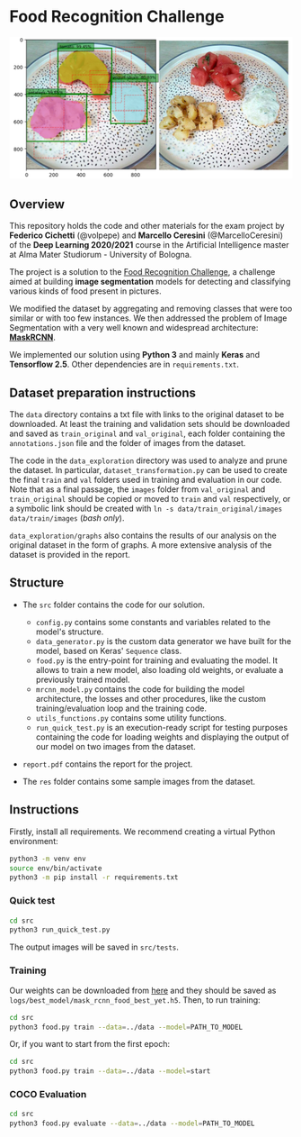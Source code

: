 # Food Recognition Challenge

![Output Image](res/example/sample.png)

## Overview

This repository holds the code and other materials for the exam project by **Federico Cichetti** (@volpepe) and **Marcello Ceresini** (@MarcelloCeresini) of the **Deep Learning 2020/2021** course in the Artificial Intelligence master at Alma Mater Studiorum - University of Bologna. 

The project is a solution to the [Food Recognition Challenge](https://www.aicrowd.com/challenges/food-recognition-challenge), a challenge aimed at building **image segmentation** models for detecting and classifying various kinds of food present in pictures.

We modified the dataset by aggregating and removing classes that were too similar or with too few instances. We then addressed the problem of Image Segmentation with a very well known and widespread architecture: [**MaskRCNN**](https://arxiv.org/pdf/1703.06870.pdf). 

We implemented our solution using **Python 3** and mainly **Keras** and **Tensorflow 2.5**. Other dependencies are in `requirements.txt`.

## Dataset preparation instructions

The `data` directory contains a txt file with links to the original dataset to be downloaded. At least the training and validation sets should be downloaded and saved as `train_original` and `val_original`, each folder containing the `annotations.json` file and the folder of images from the dataset.

The code in the `data_exploration` directory was used to analyze and prune the dataset. In particular, `dataset_transformation.py` can be used to create the final `train` and `val` folders used in training and evaluation in our code. Note that as a final passage, the `images` folder from `val_original` and `train_original` should be copied or moved to `train` and `val` respectively, or a symbolic link should be created with `ln -s data/train_original/images data/train/images` (*bash only*).

`data_exploration/graphs` also contains the results of our analysis on the original dataset in the form of graphs. A more extensive analysis of the dataset is provided in the report.

## Structure

- The `src` folder contains the code for our solution. 
    - `config.py` contains some constants and variables related to the model's structure.
    - `data_generator.py` is the custom data generator we have built for the model, based on Keras' `Sequence` class.
    - `food.py` is the entry-point for training and evaluating the model. It allows to train a new model, also loading old weights, or evaluate a previously trained model.
    - `mrcnn_model.py` contains the code for building the model architecture, the losses and other procedures, like the custom training/evaluation loop and the training code.
    - `utils_functions.py` contains some utility functions.
    - `run_quick_test.py` is an execution-ready script for testing purposes containing the code for loading weights and displaying the output of our model on two images from the dataset.

- `report.pdf` contains the report for the project.

- The `res` folder contains some sample images from the dataset.

## Instructions

Firstly, install all requirements. We recommend creating a virtual Python environment:

```bash
python3 -m venv env
source env/bin/activate
python3 -m pip install -r requirements.txt
```

### Quick test

```bash
cd src
python3 run_quick_test.py
```
The output images will be saved in `src/tests`.

### Training

Our weights can be downloaded from [here](https://drive.google.com/file/d/1w48FQA18yyqXySnX4J2_eji21AX7posH/view) and they should be saved as `logs/best_model/mask_rcnn_food_best_yet.h5`. Then, to run training:

```bash
cd src
python3 food.py train --data=../data --model=PATH_TO_MODEL
```
Or, if you want to start from the first epoch:

```bash
cd src
python3 food.py train --data=../data --model=start
```

### COCO Evaluation

```bash
cd src
python3 food.py evaluate --data=../data --model=PATH_TO_MODEL
```
